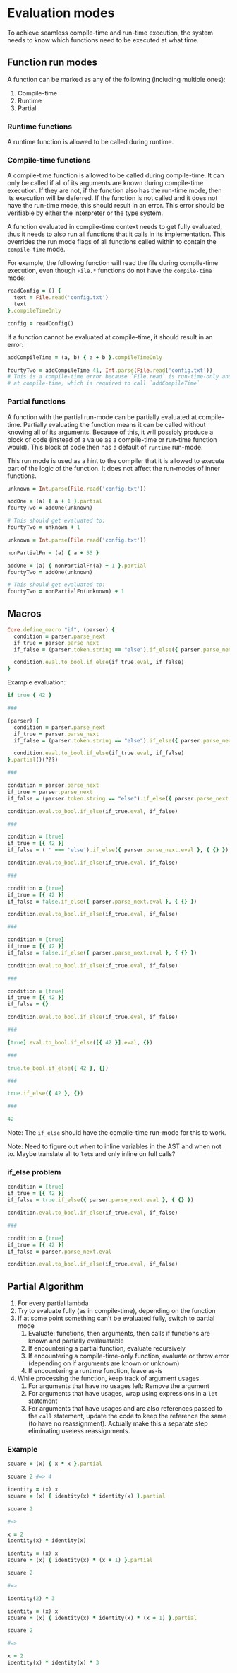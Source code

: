 # Evaluation modes

To achieve seamless compile-time and run-time execution, the system needs to know which functions 
need to be executed at what time.

## Function run modes

A function can be marked as any of the following (including multiple ones):

1. Compile-time
2. Runtime
3. Partial

### Runtime functions

A runtime function is allowed to be called during runtime.

### Compile-time functions

A compile-time function is allowed to be called during compile-time. It can only be called if all of its arguments
are known during compile-time execution. If they are not, if the function also has the run-time mode, then its
execution will be deferred. If the function is not called and it does not have the run-time mode, this should
result in an error. This error should be verifiable by either the interpreter or the type system.

A function evaluated in compile-time context needs to get fully evaluated, thus it needs to also run all
functions that it calls in its implementation. This overrides the run mode flags of all functions called within
to contain the `compile-time` mode.

For example, the following function will read the file during compile-time execution, even though `File.*`
functions do not have the `compile-time` mode:

```ruby
readConfig = () {
  text = File.read('config.txt')
  text
}.compileTimeOnly

config = readConfig()
```

If a function cannot be evaluated at compile-time, it should result in an error:

```ruby
addCompileTime = (a, b) { a + b }.compileTimeOnly

fourtyTwo = addCompileTime 41, Int.parse(File.read('config.txt'))
# This is a compile-time error because `File.read` is run-time-only and cannot produce a result
# at compile-time, which is required to call `addCompileTime`
```

### Partial functions

A function with the partial run-mode can be partially evaluated at compile-time. Partially evaluating the
function means it can be called without knowing all of its arguments. Because of this, it will possibly
produce a block of code (instead of a value as a compile-time or run-time function would). This block of
code then has a default of `runtime` run-mode.

This run mode is used as a hint to the compiler that it is allowed to execute part of the logic of the
function. It does not affect the run-modes of inner functions.

```ruby
unknown = Int.parse(File.read('config.txt'))

addOne = (a) { a + 1 }.partial
fourtyTwo = addOne(unknown)

# This should get evaluated to:
fourtyTwo = unknown + 1
```

```ruby
unknown = Int.parse(File.read('config.txt'))

nonPartialFn = (a) { a + 55 } 

addOne = (a) { nonPartialFn(a) + 1 }.partial
fourtyTwo = addOne(unknown)

# This should get evaluated to:
fourtyTwo = nonPartialFn(unknown) + 1
```

## Macros

```ruby
Core.define_macro "if", (parser) {
  condition = parser.parse_next
  if_true = parser.parse_next
  if_false = (parser.token.string == "else").if_else({ parser.parse_next.eval }, { {} })

  condition.eval.to_bool.if_else(if_true.eval, if_false)
}
```

Example evaluation:

```ruby
if true { 42 }

###

(parser) {
  condition = parser.parse_next
  if_true = parser.parse_next
  if_false = (parser.token.string == "else").if_else({ parser.parse_next.eval }, { {} })

  condition.eval.to_bool.if_else(if_true.eval, if_false)
}.partial()(???)

###

condition = parser.parse_next
if_true = parser.parse_next
if_false = (parser.token.string == "else").if_else({ parser.parse_next.eval }, { {} })

condition.eval.to_bool.if_else(if_true.eval, if_false)

###

condition = [true]
if_true = [{ 42 }] 
if_false = ('' === 'else').if_else({ parser.parse_next.eval }, { {} })

condition.eval.to_bool.if_else(if_true.eval, if_false)

###

condition = [true]
if_true = [{ 42 }] 
if_false = false.if_else({ parser.parse_next.eval }, { {} })

condition.eval.to_bool.if_else(if_true.eval, if_false)

###

condition = [true]
if_true = [{ 42 }] 
if_false = false.if_else({ parser.parse_next.eval }, { {} })

condition.eval.to_bool.if_else(if_true.eval, if_false)

###

condition = [true]
if_true = [{ 42 }] 
if_false = {}

condition.eval.to_bool.if_else(if_true.eval, if_false)

###

[true].eval.to_bool.if_else([{ 42 }].eval, {})

###

true.to_bool.if_else({ 42 }, {})

###

true.if_else({ 42 }, {})

###

42
```

Note: The `if_else` should have the compile-time run-mode for this to work.

Note: Need to figure out when to inline variables in the AST and when not to. Maybe translate all to `let`s and 
only inline on full calls?

### if_else problem

```ruby
condition = [true]
if_true = [{ 42 }] 
if_false = true.if_else({ parser.parse_next.eval }, { {} })

condition.eval.to_bool.if_else(if_true.eval, if_false)

###

condition = [true]
if_true = [{ 42 }] 
if_false = parser.parse_next.eval

condition.eval.to_bool.if_else(if_true.eval, if_false)
```

## Partial Algorithm

1. For every partial lambda
2. Try to evaluate fully (as in compile-time), depending on the function
3. If at some point something can't be evaluated fully, switch to partial mode
    1. Evaluate: functions, then arguments, then calls if functions are known and partially evalauatable
    2. If encountering a partial function, evaluate recursively
    3. If encountering a compile-time-only function, evaluate or throw error 
       (depending on if arguments are known or unknown)
    4. If encountering a runtime function, leave as-is
4. While processing the function, keep track of argument usages.
    1. For arguments that have no usages left: Remove the argument
    2. For arguments that have usages, wrap using expressions in a `let` statement
    3. For arguments that have usages and are also references passed to the `call` statement, 
       update the code to keep the reference the same (to have no reassignment).
       Actually make this a separate step eliminating useless reassignments.
       
### Example

```ruby
square = (x) { x * x }.partial

square 2 #=> 4
```

```ruby
identity = (x) x
square = (x) { identity(x) * identity(x) }.partial

square 2

#=>

x = 2
identity(x) * identity(x)
```

```ruby
identity = (x) x
square = (x) { identity(x) * (x + 1) }.partial

square 2

#=>

identity(2) * 3
```

```ruby
identity = (x) x
square = (x) { identity(x) * identity(x) * (x + 1) }.partial

square 2

#=>

x = 2
identity(x) * identity(x) * 3
```